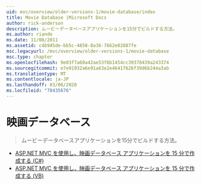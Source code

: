 ```yaml
---
uid: mvc/overview/older-versions-1/movie-database/index
title: Movie Database |Microsoft Docs
author: rick-anderson
description: ムービーデータベースアプリケーションを15分でビルドする方法。
ms.author: riande
ms.date: 11/08/2011
ms.assetid: c4b945de-bb5c-4858-8a36-7662e02887fe
msc.legacyurl: /mvc/overview/older-versions-1/movie-database
msc.type: chapter
ms.openlocfilehash: 9e03f7a60a42ae53f6b1454cc39378439a243374
ms.sourcegitcommit: e7e91932a6e91a63e2e46417626f39d6b244a3ab
ms.translationtype: MT
ms.contentlocale: ja-JP
ms.lasthandoff: 03/06/2020
ms.locfileid: "78435676"
---
```

# <a name="movie-database"></a>映画データベース

> ムービーデータベースアプリケーションを15分でビルドする方法。

- [ASP.NET MVC を使用し、映画データベース アプリケーションを 15 分で作成する (C#)](create-a-movie-database-application-in-15-minutes-with-asp-net-mvc-cs.md)
- [ASP.NET MVC を使用し、映画データベース アプリケーションを 15 分で作成する (VB)](create-a-movie-database-application-in-15-minutes-with-asp-net-mvc-vb.md)
